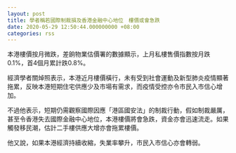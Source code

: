```yaml
---
layout: post
title: 學者稱若國際制裁損及香港金融中心地位　樓價或會急跌
date: 2020-05-29 12:50:44.000000000 +08:00
categories: rss
---
```


本港樓價按月微跌，差餉物業估價署的數據顯示，上月私樓售價指數按月跌0.1%，首4個月累計跌0.8%。

經濟學者關焯照表示，本港近月樓價橫行，未有受到社會運動及新型肺炎疫情顯著拖累，反映本港短期住宅供應少及市場有需求，而疫情受控亦令市民入市信心增加。

不過他表示，短期仍需觀察國際因應「港區國安法」的制裁行動，假如制裁嚴厲，甚至令香港失去國際金融中心地位，本港樓價將會急跌，資金亦會迅速流走。如果觸發移民潮，估計二手樓供應大增亦會拖累樓價。

他又說，如果本港經濟持續收縮，失業率攀升，市民入市信心亦會轉弱。
